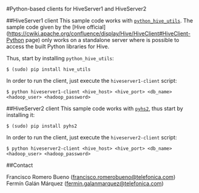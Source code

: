#Python-based clients for HiveServer1 and HiveServer2

##HiveServer1 client
This sample code works with [`python_hive_utils`](https://github.com/eventbrite/python_hive_utils). The sample code given by the [Hive official](https://cwiki.apache.org/confluence/display/Hive/HiveClient#HiveClient-Python page) only works on a standalone server where is possible to access the built Python libraries for Hive.

Thus, start by installing `python_hive_utils`:

    $ (sudo) pip install hive_utils
    
In order to run the client, just execute the `hiveserver1-client` script:

    $ python hiveserver1-client <hive_host> <hive_port> <db_name> <hadoop_user> <hadoop_password>

##HiveServer2 client
This sample code works with [`pyhs2`](https://github.com/BradRuderman/pyhs2), thus start by installing it:

    $ (sudo) pip install pyhs2
    
In order to run the client, just execute the `hiveserver2-client` script:

    $ python hiveserver2-client <hive_host> <hive_port> <db_name> <hadoop_user> <hadoop_password>

##Contact

Francisco Romero Bueno (francisco.romerobueno@telefonica.com)
<br>
Fermín Galán Márquez (fermin.galanmarquez@telefonica.com)
